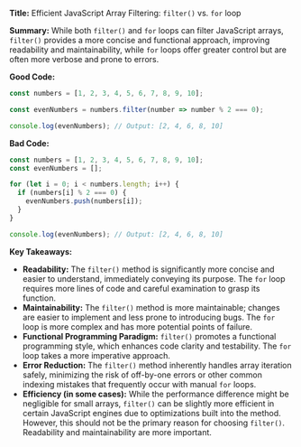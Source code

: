 **Title:** Efficient JavaScript Array Filtering:  `filter()` vs. `for` loop

**Summary:**  While both `filter()` and `for` loops can filter JavaScript arrays, `filter()` provides a more concise and functional approach, improving readability and maintainability, while `for` loops offer greater control but are often more verbose and prone to errors.


**Good Code:**

```javascript
const numbers = [1, 2, 3, 4, 5, 6, 7, 8, 9, 10];

const evenNumbers = numbers.filter(number => number % 2 === 0);

console.log(evenNumbers); // Output: [2, 4, 6, 8, 10]
```


**Bad Code:**

```javascript
const numbers = [1, 2, 3, 4, 5, 6, 7, 8, 9, 10];
const evenNumbers = [];

for (let i = 0; i < numbers.length; i++) {
  if (numbers[i] % 2 === 0) {
    evenNumbers.push(numbers[i]);
  }
}

console.log(evenNumbers); // Output: [2, 4, 6, 8, 10]
```


**Key Takeaways:**

* **Readability:** The `filter()` method is significantly more concise and easier to understand, immediately conveying its purpose. The `for` loop requires more lines of code and careful examination to grasp its function.
* **Maintainability:**  The `filter()` method is more maintainable; changes are easier to implement and less prone to introducing bugs.  The `for` loop is more complex and has more potential points of failure.
* **Functional Programming Paradigm:** `filter()` promotes a functional programming style, which enhances code clarity and testability. The `for` loop takes a more imperative approach.
* **Error Reduction:** The `filter()` method inherently handles array iteration safely, minimizing the risk of off-by-one errors or other common indexing mistakes that frequently occur with manual `for` loops.
* **Efficiency (in some cases):** While the performance difference might be negligible for small arrays,  `filter()` can be slightly more efficient in certain JavaScript engines due to optimizations built into the method.  However, this should not be the primary reason for choosing `filter()`.  Readability and maintainability are more important.


